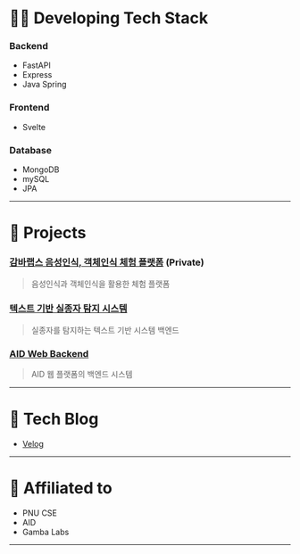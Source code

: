 # 👨‍💻 Developing Tech Stack

### **Backend**
- FastAPI 
- Express
- Java Spring 
  
### **Frontend**
- Svelte

### **Database**
- MongoDB
- mySQL
- JPA

---

# 📂 Projects

### **[감바랩스 음성인식, 객체인식 체험 플랫폼](https://github.com/jmk445/gamba-trainer.git)** (Private)
> 음성인식과 객체인식을 활용한 체험 플랫폼

### **[텍스트 기반 실종자 탐지 시스템](https://github.com/jmk445/missing-person-detector-backend.git)**
> 실종자를 탐지하는 텍스트 기반 시스템 백엔드

### **[AID Web Backend](https://github.com/jmk445/AID_WEB.git)**
> AID 웹 플랫폼의 백엔드 시스템

---

# 📝 Tech Blog
- [Velog](https://velog.io/@jmk445)

---

# 🏫 Affiliated to
- PNU CSE
- AID
- Gamba Labs

---

<!--
**jmk445/jmk445** is a ✨ _special_ ✨ repository because its `README.md` (this file) appears on your GitHub profile.

Here are some ideas to get you started:

- 🔭 I’m currently working on ...
- 👯 I’m looking to collaborate on ...
- 🤔 I’m looking for help with ...
- 💬 Ask me about ...
- 📫 How to reach me: ...
- 😄 Pronouns: ...
- ⚡ Fun fact: ...
-->
